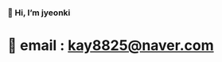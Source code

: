 ### 👋 Hi, I’m jyeonki
# 💌 email : kay8825@naver.com

<!---
jyeonki/jyeonki is a ✨ special ✨ repository because its `README.md` (this file) appears on your GitHub profile.
You can click the Preview link to take a look at your changes.
--->
